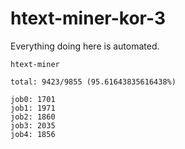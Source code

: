 # htext-miner-kor-3

Everything doing here is automated.

```
htext-miner

total: 9423/9855 (95.61643835616438%)

job0: 1701
job1: 1971
job2: 1860
job3: 2035
job4: 1856
```